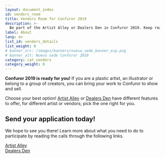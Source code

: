 ```yaml
---
layout: document_index
id: vendors_room
title: Vendors Room for Confuror 2019
description: >-
  Be part of the Artist Alley or Dealers Den in Confuror 2019. Keep reading to know more details.
label: About
lang: en
list_id: vendors_details
list_weight: 0
# banner_src: /images/banners/nueva_sede_banner_esp.png
# banner_alt: Nueva sede Confuror 2019
category: cat_vendors
category_weight: 0
---
```


**Confuror 2019 is ready for you!** If you are a plastic artist, an illustrator or belong to a group of creators, you can bring your work to Confuror to show and sell.

Choose your best option! [Artist Alley](/en/vendors_room/artist_alley) or [Dealers Den](/en/vendors_room/dealers_den) have different features to offer, for different artist or vendors; pick the one right for you.

<!-- <div class="container text-center">
<img src="/images/pictures/mapa_area_ventas.png" alt="Room map, Confuror 2019" class="img-fluid">
<span>Vendors Room map, Confuror 2019</span>
</div>
<br>

## More room and commodities!

We have invested a lot of effort in providing a much larger and more comfortable space for our Artist Alley and Dealers Den this year. Better ventilated, better lit and in better location.

<div class="container text-center"><img src="/images/pictures/salon_stelaris_promo.png" alt="Stelaris Room - Fiesta Americana Guadalajara" class="img-fluid"></div>
<br>

The Stelaris room at the Fiesta Americana Guadalajara Hotel is a historic place and this year our guest artists and guests of honor will accompany you in this great exhibition of talent in the Furry community. -->

## Send your application today!

We hope to see you there! Learn more about what you need to do to participate by reading the calls through the following links.

<div class="container text-center">
  <div class="row">
    <div class="col-6">
      <a href="/en/vendors_room/artist_alley" class="btn btn-primary btn-block">Artist Alley</a>
    </div>
    <div class="col-6">
      <a href="/en/vendors_room/dealers_den" class="btn btn-primary btn-block">Dealers Den</a>
    </div>
  </div>
</div>